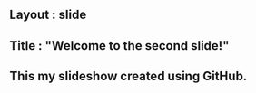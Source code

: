Layout : slide
----
Title : "Welcome to the second slide!"
----
This my slideshow created using 
GitHub.
----
